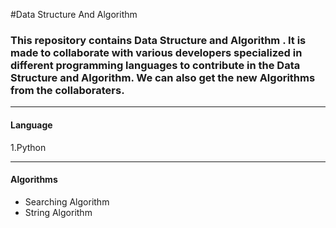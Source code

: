 
#Data Structure And Algorithm
                
### This repository contains Data Structure and Algorithm . It is made to collaborate with various developers specialized in different programming languages to contribute in the Data Structure and Algorithm. We can also get the new Algorithms from the collaboraters.
 
 ---
  
#### Language
  
   1.Python
 
--- 

#### Algorithms

   * Searching Algorithm
   * String Algorithm


